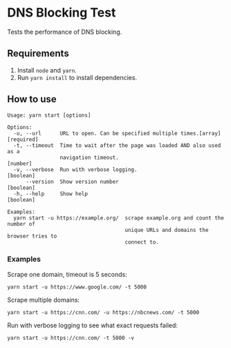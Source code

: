 # DNS Blocking Test

Tests the performance of DNS blocking.

## Requirements

1. Install `node` and `yarn`.
2. Run `yarn install` to install dependencies.

## How to use

```
Usage: yarn start [options]

Options:
  -u, --url      URL to open. Can be specified multiple times.[array] [required]
  -t, --timeout  Time to wait after the page was loaded AND also used as a
                 navigation timeout.                                    [number]
  -v, --verbose  Run with verbose logging.                             [boolean]
      --version  Show version number                                   [boolean]
  -h, --help     Show help                                             [boolean]

Examples:
  yarn start -u https://example.org/  scrape example.org and count the number of
                                      unique URLs and domains the browser tries to
                                      connect to.
```

### Examples

Scrape one domain, timeout is 5 seconds:

`yarn start -u https://www.google.com/ -t 5000`

Scrape multiple domains:

`yarn start -u https://cnn.com/ -u https://nbcnews.com/ -t 5000`

Run with verbose logging to see what exact requests failed:

`yarn start -u https://cnn.com/ -t 5000 -v`
